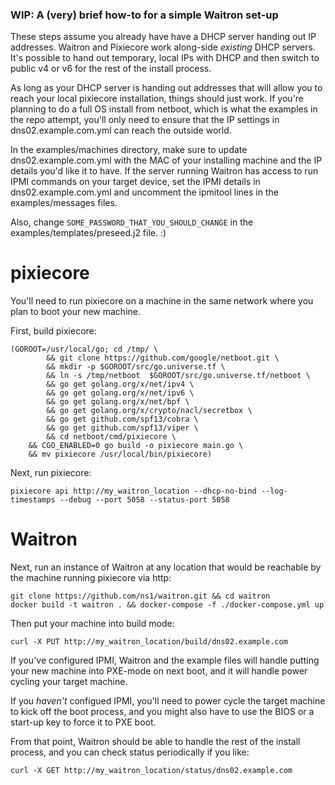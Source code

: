 ### WIP: A (very) brief how-to for a simple Waitron set-up

These steps assume you already have have a DHCP server handing out IP addresses.  Waitron and Pixiecore work along-side _existing_ DHCP servers.  It's possible to hand out temporary, local IPs with DHCP and then switch to public v4 or v6 for the rest of the install process.

As long as your DHCP server is handing out addresses that will allow you to reach your local pixiecore installation, things should just work.  If you're planning to do a full OS install from netboot, which is what the examples in the repo attempt, you'll only need to ensure that the IP settings in dns02.example.com.yml can reach the outside world.

In the examples/machines directory, make sure to update dns02.example.com.yml with the MAC of your installing machine and the IP details you'd like it to have. If the server running Waitron has access to run IPMI commands on your target device, set the IPMI details in dns02.example.com.yml and uncomment the ipmitool lines in the examples/messages files.

Also, change `SOME_PASSWORD_THAT_YOU_SHOULD_CHANGE` in the examples/templates/preseed.j2 file. :)

# pixiecore

You'll need to run pixiecore on a machine in the same network where you plan to boot your new machine.

First, build pixiecore:

```
(GOROOT=/usr/local/go; cd /tmp/ \
        && git clone https://github.com/google/netboot.git \
        && mkdir -p $GOROOT/src/go.universe.tf \
        && ln -s /tmp/netboot  $GOROOT/src/go.universe.tf/netboot \
        && go get golang.org/x/net/ipv4 \
        && go get golang.org/x/net/ipv6 \
        && go get golang.org/x/net/bpf \
        && go get golang.org/x/crypto/nacl/secretbox \
        && go get github.com/spf13/cobra \
        && go get github.com/spf13/viper \
        && cd netboot/cmd/pixiecore \
    && CGO_ENABLED=0 go build -o pixiecore main.go \
    && mv pixiecore /usr/local/bin/pixiecore)
```

Next, run pixiecore:

```
pixiecore api http://my_waitron_location --dhcp-no-bind --log-timestamps --debug --port 5058 --status-port 5058
```

# Waitron

Next, run an instance of Waitron at any location that would be reachable by the machine running pixiecore via http:

```
git clone https://github.com/ns1/waitron.git && cd waitron
docker build -t waitron . && docker-compose -f ./docker-compose.yml up
```

Then put your machine into build mode:

```
curl -X PUT http://my_waitron_location/build/dns02.example.com
```

If you've configured IPMI, Waitron and the example files will handle putting your new machine into PXE-mode on next boot, and it will handle power cycling your target machine.

If you _haven't_ configued IPMI, you'll need to power cycle the target machine to kick off the boot process, and you might also have to use the BIOS or a start-up key to force it to PXE boot.

From that point, Waitron should be able to handle the rest of the install process, and you can check status periodically if you like:

```
curl -X GET http://my_waitron_location/status/dns02.example.com
```


